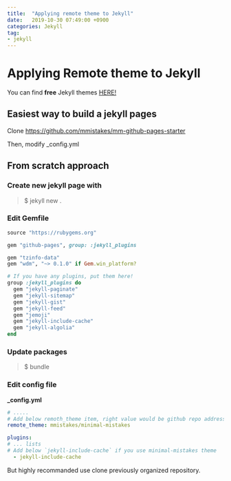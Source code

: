 ```yaml
---
title:  "Applying remote theme to Jekyll"
date:   2019-10-30 07:49:00 +0900
categories: Jekyll
tag:
- jekyll
---
```


# Applying Remote theme to Jekyll

You can find <b>free</b> Jekyll themes [HERE!](https://jekyllthemes.io/free)

## Easiest way to build a jekyll pages 

Clone https://github.com/mmistakes/mm-github-pages-starter

Then, modify _config.yml

## From scratch approach

### Create new jekyll page with ###
> $ jekyll new .

### Edit Gemfile ###

~~~ruby
source "https://rubygems.org"

gem "github-pages", group: :jekyll_plugins

gem "tzinfo-data"
gem "wdm", "~> 0.1.0" if Gem.win_platform?

# If you have any plugins, put them here!
group :jekyll_plugins do
  gem "jekyll-paginate"
  gem "jekyll-sitemap"
  gem "jekyll-gist"
  gem "jekyll-feed"
  gem "jemoji"
  gem "jekyll-include-cache"
  gem "jekyll-algolia"
end
~~~

### Update packages ###

> $ bundle

### Edit config file ###

**_config.yml**

~~~yml
# .....
# Add below remoth_theme item, right value would be github repo address
remote_theme: mmistakes/minimal-mistakes

plugins:
# ... lists
# Add below `jekyll-include-cache` if you use minimal-mistakes theme
  - jekyll-include-cache
~~~

But highly recommanded use clone previously organized repository.